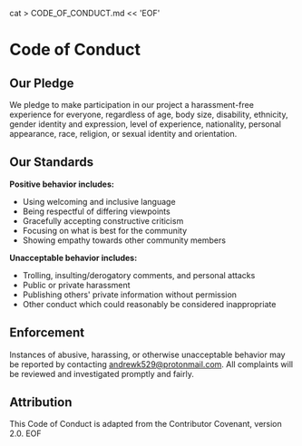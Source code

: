 cat > CODE_OF_CONDUCT.md << 'EOF'
# Code of Conduct

## Our Pledge

We pledge to make participation in our project a harassment-free experience for everyone, regardless of age, body size, disability, ethnicity, gender identity and expression, level of experience, nationality, personal appearance, race, religion, or sexual identity and orientation.

## Our Standards

**Positive behavior includes:**
- Using welcoming and inclusive language
- Being respectful of differing viewpoints
- Gracefully accepting constructive criticism
- Focusing on what is best for the community
- Showing empathy towards other community members

**Unacceptable behavior includes:**
- Trolling, insulting/derogatory comments, and personal attacks
- Public or private harassment
- Publishing others' private information without permission
- Other conduct which could reasonably be considered inappropriate

## Enforcement

Instances of abusive, harassing, or otherwise unacceptable behavior may be reported by contacting andrewk529@protonmail.com. All complaints will be reviewed and investigated promptly and fairly.

## Attribution

This Code of Conduct is adapted from the Contributor Covenant, version 2.0.
EOF
